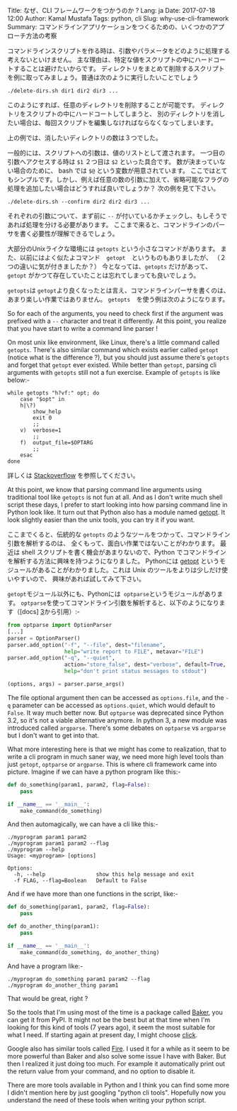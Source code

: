 Title: なぜ、CLI フレームワークをつかうのか ?
Lang: ja
Date: 2017-07-18 12:00
Author: Kamal Mustafa
Tags: python, cli
Slug: why-use-cli-framework
Summary: コマンドラインアプリケーションをつくるための、いくつかのアプローチ方法の考察

コマンドラインスクリプトを作る時は、引数やパラメータをどのように処理する考えないといけません。
主な理由は、特定な値をスクリプトの中にハードコートすることは避けたいからです。
ディレクトリをまとめて削除するスクリプトを例に取ってみましょう。普通は次のように実行したいことでしょう

    ./delete-dirs.sh dir1 dir2 dir3 ...

このようにすれば、任意のディレクトリを削除することが可能です。
ディレクトリをスクリプトの中にハードコートしてしまうと、
別のディレクトリを消したい場合は、毎回スクリプトを編集しなければならなくなってしまいます。

上の例では、消したいディレクトリの数は３つでした。

一般的には、スクリプトへの引数は、値のリストとして渡されます。
一つ目の引数へアクセスする時は `$1` ２つ目は `$2` といった具合です。
数が決まっていない場合のために、 bash では `$@` という変数が用意されています。
ここではとてもシンプルです。しかし、例えば任意の数の引数に加えて、省略可能なフラグの処理を追加したい場合はどうすれば良いでしょうか？
次の例を見て下さい。

    ./delete-dirs.sh --confirm dir2 dir2 dir3 ...

それぞれの引数について、まず前に `--` が付いているかチェックし、もしそうであれば処理を分ける必要があります。
ここまで来ると、コマンドラインのパーサを書く必要性が理解できるでしょう。

大部分のUnixライクな環境には `getopts` という小さなコマンドがあります。
また、以前にはよく似たよコマンド　`getopt`　というものもありましたが、
（２つの違いに気が付きましたか？）
今となっては、`getopts` だけがあって、`getopt` がかつて存在していたことは忘れてしまっても良いでしょう。

 `getopts`は `getopt`より良くなったとは言え、コマンドラインパーサを書くのは、あまり楽しい作業ではありません。
 `getopts`　を使う例は次のようになります。
 
So for each of the arguments, you need to check first if the argument was prefixed with a `--` character and treat it differently. 
At this point, you realize that you have start to write a command line parser !

On most unix like environment, like Linux, there's a little command called `getopts`. There's also similar command which exists earlier 
called `getopt` (notice what is the difference ?), but you should just assume there's `getopts` and forget that `getopt` ever existed.
 While better than `getopt`, parsing cli arguments with `getopts` still not a fun exercise. Example of `getopts` is like below:-

    while getopts "h?vf:" opt; do
        case "$opt" in
        h|\?)
            show_help
            exit 0
            ;;
        v)  verbose=1
            ;;
        f)  output_file=$OPTARG
            ;;
        esac
    done

詳しくは [Stackoverflow][1] を参照してください。

At this point, we know that parsing command line arguments using traditional tool like `getopts` is not fun at all. 
And as I don't write much shell script these days, I prefer to start looking into how parsing command line in Python look like. 
It turn out that Python also has a module named [getopt][2]. It look slightly easier than the unix tools, you can try it if you want.

ここまでくると、伝統的な `getopts` のようなツールをつかって、コマンドライン引数を解析するのは、
全くもって、面白い作業ではないことがわかります。
最近は shell スクリプトを書く機会があまりないので、Python でコマンドラインを解析する方法に興味を持つようになりました。
Pythonには [getopt][2] というモジュールがあることがわかりました。これは Unix のツールをよりは少しだけ使いやすいので、
興味があれば試してみて下さい。

`getopt`モジュール以外にも、Pythonには` optparse`というモジュールがあります。
 `optparse`を使ってコマンドライン引数を解析すると、以下のようになります（[docs] [3]から引用）:-


```python
from optparse import OptionParser
[...]
parser = OptionParser()
parser.add_option("-f", "--file", dest="filename",
                  help="write report to FILE", metavar="FILE")
parser.add_option("-q", "--quiet",
                  action="store_false", dest="verbose", default=True,
                  help="don't print status messages to stdout")

(options, args) = parser.parse_args()
```

The file optional argument then can be accessed as `options.file`, and the `-q` parameter can be accessed as `options.quiet`, which would default to `False`. It way much better now. But `optparse` was deprecated since Python 3.2, so it's not a viable alternative anymore. In python 3, a new module was introduced called `argparse`. There's some debates on `optparse` vs `argparse` but I don't want to get into that.

What more interesting here is that we might has come to realization, that to write a cli program in much saner way, we need more high level tools than just `getopt`, `optparse` or `argparse`. This is where cli framework came into picture. Imagine if we can have a python program like this:-

```python
def do_something(param1, param2, flag=False):
    pass

if __name__ == '__main__':
    make_command(do_something)
```
And then automagically, we can have a cli like this:-

    ./myprogram param1 param2
    ./myprogram param1 param2 --flag
    ./myprogram --help
    Usage: <myprogram> [options]

    Options:
      -h, --help                show this help message and exit
      -f FLAG, --flag=Boolean   Default to False

And if we have more than one functions in the script, like:-

```python
def do_something(param1, param2, flag=False):
    pass

def do_another_thing(param1):
    pass

if __name__ == '__main__':
    make_command(do_something, do_another_thing)
```

And have a program like:-

    ./myprogram do_something param1 param2 --flag
    ./myprogram do_another_thing param1

That would be great, right ?

So the tools that I'm using most of the time is a package called [Baker][Baker], you can get it from PyPI. It might not be the best but at that time when I'm looking for this kind of tools (7 years ago), it seem the most suitable for what I need. If starting again at present day, I might choose [click][click].

Google also has similar tools called [Fire][Fire]. I used it for a while as it seem to be more powerful than Baker and also solve some issue I have with Baker. But then I realized it just doing too much. For example it automatically print out the return value from your command, and no option to disable it.

There are more tools available in Python and I think you can find some more I didn't mention here by just googling "python cli tools". Hopefully now you understand the need of these tools when writing your python script.

[1]:https://stackoverflow.com/questions/192249/how-do-i-parse-command-line-arguments-in-bash
[2]:https://docs.python.org/3.1/library/getopt.html
[3]:https://docs.python.org/3.4/library/optparse.html
[Baker]:https://pypi.python.org/pypi/Baker
[click]:http://click.pocoo.org/5/
[Fire]:https://github.com/google/python-fire
